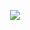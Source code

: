 <p align="center"> <img src="https://github.com/basementstar/basementstar/assets/161214008/578f02ae-7974-475d-ba53-0bd5477a0cee"> </p>
